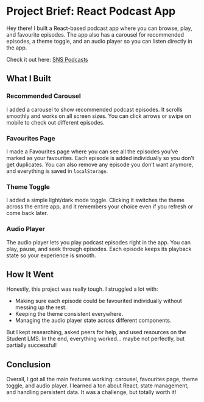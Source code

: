 # Project Brief: React Podcast App

Hey there! I built a React-based podcast app where you can browse, play, and favourite episodes. The app also has a carousel for recommended episodes, a theme toggle, and an audio player so you can listen directly in the app.  

Check it out here: [SNS Podcasts](https://snspodcasts.vercel.app/)

## What I Built

### Recommended Carousel
I added a carousel to show recommended podcast episodes. It scrolls smoothly and works on all screen sizes. You can click arrows or swipe on mobile to check out different episodes.

### Favourites Page
I made a Favourites page where you can see all the episodes you’ve marked as your favourites. Each episode is added individually so you don’t get duplicates. You can also remove any episode you don’t want anymore, and everything is saved in `localStorage`.

### Theme Toggle
I added a simple light/dark mode toggle. Clicking it switches the theme across the entire app, and it remembers your choice even if you refresh or come back later.

### Audio Player
The audio player lets you play podcast episodes right in the app. You can play, pause, and seek through episodes. Each episode keeps its playback state so your experience is smooth.

## How It Went
Honestly, this project was really tough. I struggled a lot with:

- Making sure each episode could be favourited individually without messing up the rest.
- Keeping the theme consistent everywhere.
- Managing the audio player state across different components.

But I kept researching, asked peers for help, and used resources on the Student LMS. In the end, everything worked… maybe not perfectly, but partially successful!  

## Conclusion
Overall, I got all the main features working: carousel, favourites page, theme toggle, and audio player. I learned a ton about React, state management, and handling persistent data. It was a challenge, but totally worth it!
